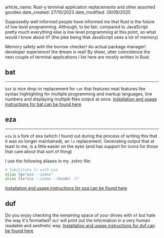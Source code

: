 article_name: Rust-y terminal application replacements and other assorted goodies
date_created: 27/10/2023
date_modified: 29/09/2025

Supposedly well informed people have informed me that Rust is the future of low level programming. Although, to be fair; compared to JavaScript pretty much everything else is low level programming at this point, so what would I know about it? (the joke being that JavaScript uses a lot of memory)

Memory safety with the borrow checker! An actual package manager! developer experience! the dream is real! By sheer, utter coincidence the next couple of terminal applications I list here are mostly written in Rust.

## bat

---
`bat` is nice drop-in replacement for `cat` that features neat features like syntax highlighting for multiple programming and markup languages, line numbers and displaying multiple files output at once. [Installation and usage instructions for bat can be found here](https://github.com/sharkdp/bat)

## eza

---
`eza` is a fork of exa (which I found out during the process of writing this that it was no longer maintained), an `ls` replacement. Generating output that at least to me, is a little easier on the eyes (and has support for icons for those that care about that sort of thing)

I use the following aliases in my .zshrc file:

```bash
# Substitute ls with eza
alias ls="eza --icons"
alias ll="eza --icons --header -l"
```

[Installation and usage instructions for eza can be found here](https://github.com/eza-community/eza)

## duf

Do you enjoy checking the remaining space of your drives with `df` but hate the way it's formatted? `duf` will print out the information in a very human readable and aesthetic way. [Installation and usage instructions for duf can be found here](https://github.com/muesli/duf)
